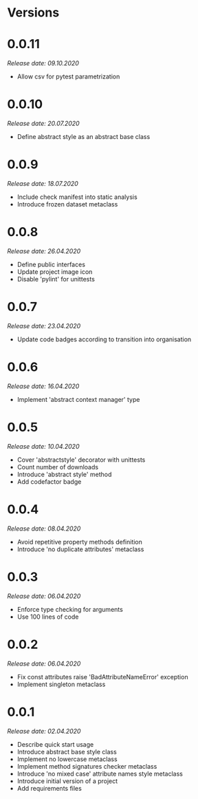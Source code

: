 Versions
========

0.0.11
=======

_Release date: 09.10.2020_

-  Allow csv for pytest parametrization

0.0.10
=======

_Release date: 20.07.2020_

- Define abstract style as an abstract base class

0.0.9
=======

_Release date: 18.07.2020_

- Include check manifest into static analysis
- Introduce frozen dataset metaclass

0.0.8
=======

_Release date: 26.04.2020_

- Define public interfaces
- Update project image icon
- Disable 'pylint' for unittests

0.0.7
=======

_Release date: 23.04.2020_

- Update code badges according to transition into organisation

0.0.6
=======

_Release date: 16.04.2020_

- Implement 'abstract context manager' type

0.0.5
=======

_Release date: 10.04.2020_

- Cover 'abstractstyle' decorator with unittests
- Count number of downloads
- Introduce 'abstract style' method
- Add codefactor badge

0.0.4
=======

_Release date: 08.04.2020_

- Avoid repetitive property methods definition
- Introduce 'no duplicate attributes' metaclass

0.0.3
=======

_Release date: 06.04.2020_

- Enforce type checking for arguments
- Use 100 lines of code

0.0.2
========

_Release date: 06.04.2020_

- Fix const attributes raise 'BadAttributeNameError' exception
- Implement singleton metaclass

0.0.1
========

_Release date: 02.04.2020_

- Describe quick start usage
- Introduce abstract base style class
- Implement no lowercase metaclass
- Implement method signatures checker metaclass
- Introduce 'no mixed case' attribute names style metaclass
- Introduce initial version of a project
- Add requirements files
